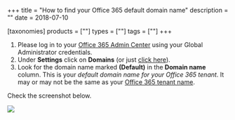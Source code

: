 +++
title = "How to find your Office 365 default domain name"
description = ""
date = 2018-07-10

[taxonomies]
products = [""]
types = [""]
tags = [""]
+++

1.  Please log in to your [Office 365 Admin
    Center](https://portal.office.com/adminportal/home#/homepage) using
    your Global Administrator credentials.
2.  Under **Settings** click on **Domains** (or just [click
    here](https://portal.office.com/adminportal/home#/Domains)).
3.  Look for the domain name marked **(Default)** in the **Domain
    name** column. This is your *default domain name for your Office 365
    tenant*. It may or may not be the same as your [Office 365 tenant
    name](https://o365hq.com/faq/how-to-find-your-office-365-tenant-name).

Check the screenshot below.

![](https://o365hq.com/images/763.png)
